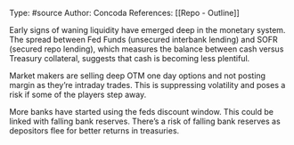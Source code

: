 Type: #source 
Author: Concoda
References: [[Repo - Outline]]

Early signs of waning liquidity have emerged deep in the monetary system. The spread between Fed Funds (unsecured interbank lending) and SOFR (secured repo lending), which measures the balance between cash versus Treasury collateral, suggests that cash is becoming less plentiful.  

Market makers are selling deep OTM one day options and not posting margin as they’re intraday trades. This is suppressing volatility and poses a risk if some of the players step away. 

More banks have started using the feds discount window. This could be linked with falling bank reserves. There’s a risk of falling bank reserves as depositors flee for better returns in treasuries.